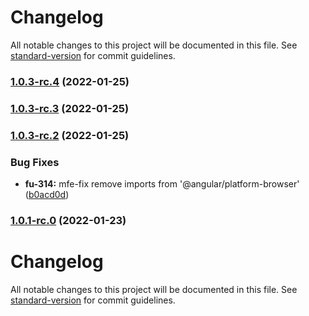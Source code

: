 # Changelog

All notable changes to this project will be documented in this file. See [standard-version](https://github.com/conventional-changelog/standard-version) for commit guidelines.

### [1.0.3-rc.4](https://github.com/ironSource/fusion-ui/compare/v1.0.3-rc.3...v1.0.3-rc.4) (2022-01-25)

### [1.0.3-rc.3](https://github.com/ironSource/fusion-ui/compare/v1.0.3-rc.2...v1.0.3-rc.3) (2022-01-25)

### [1.0.3-rc.2](https://github.com/ironSource/fusion-ui/compare/v1.0.0...v1.0.3-rc.2) (2022-01-25)


### Bug Fixes

* **fu-314:** mfe-fix remove imports from '@angular/platform-browser' ([b0acd0d](https://github.com/ironSource/fusion-ui/commit/b0acd0d25f1c093f95c2aef5088eaae6583eea5c))

### [1.0.1-rc.0](https://github.com/ironSource/fusion-ui/compare/v1.0.0...v1.0.1-rc.0) (2022-01-23)

# Changelog

All notable changes to this project will be documented in this file. See [standard-version](https://github.com/conventional-changelog/standard-version) for commit guidelines.
